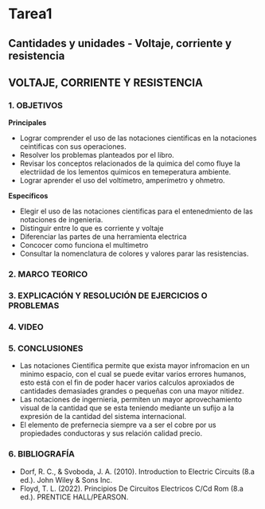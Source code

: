 # Tarea1
## Cantidades y unidades - Voltaje, corriente y resistencia
## VOLTAJE, CORRIENTE Y RESISTENCIA
### 1.	OBJETIVOS
**Principales**

 - Lograr comprender el uso de las notaciones cientificas en la notaciones ceintificas con sus operaciones.
 - Resolver los problemas planteados por el libro.
 - Revisar los conceptos relacionados de la quimica del como fluye la electriidad de los lementos quimicos en temeperatura ambiente.
 - Lograr aprender el uso del voltímetro, amperímetro y ohmetro. 

**Específicos**

- Elegir el uso de las notaciones cientificas para el entenedmiento de las notaciones de ingenieria.
- Distinguir entre lo que es corriente y voltaje
- Diferenciar las partes de una herramienta electrica
- Concocer como funciona el multimetro
- Consultar la nomenclatura de colores y valores parar las resistencias.

### 2. MARCO TEORICO

### 3. EXPLICACIÓN Y RESOLUCIÓN DE EJERCICIOS O PROBLEMAS

### 4. VIDEO

### 5. CONCLUSIONES
- Las notaciones Cientifica permite que exista mayor infromacion en un minimo espacio, con el cual se puede evitar varios errores humanos, esto está con el fin de poder hacer varios calculos aproxiados de cantidades demasiades grandes o pequeñas con una mayor nitidez.
- Las notaciones de ingernieria, permiten un mayor aprovechamiento visual de la cantidad que se esta teniendo mediante un sufijo a la expresión de la cantidad del sistema internacional.
- El elemento de prefernecia siempre va a ser el cobre por us propiedades conductoras y sus relación calidad precio.
### 6. BIBLIOGRAFÍA
- Dorf, R. C., & Svoboda, J. A. (2010). Introduction to Electric Circuits (8.a ed.). John Wiley & Sons Inc.
- Floyd, T. L. (2022). Principios De Circuitos Electricos C/Cd Rom (8.a ed.). PRENTICE HALL/PEARSON.
